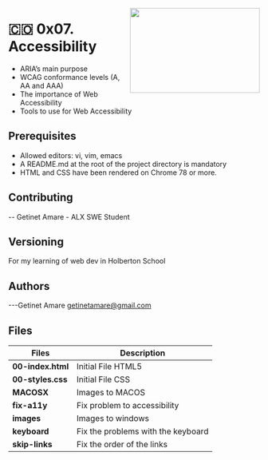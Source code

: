 <p>
<img width="260" height="170" src="https://image.flaticon.com/icons/svg/1659/1659052.svg" align="right" >
</p>

# :colombia: 0x07. Accessibility

- ARIA’s main purpose
- WCAG conformance levels (A, AA and AAA)
- The importance of Web Accessibility
- Tools to use for Web Accessibility

## Prerequisites

- Allowed editors: vi, vim, emacs
- A README.md at the root of the project directory is mandatory
- HTML and CSS have been rendered on Chrome 78 or more.

## Contributing

-- Getinet Amare - ALX SWE Student

## Versioning

For my learning of web dev in Holberton School

## Authors

---Getinet Amare getinetamare@gmail.com

## Files

| Files             | Description                        |
| ----------------- | ---------------------------------- |
| **00-index.html** | Initial File HTML5                 |
| **00-styles.css** | Initial File CSS                   |
| **MACOSX**        | Images to MACOS                    |
| **fix-a11y**      | Fix problem to accessibility       |
| **images**        | Images to windows                  |
| **keyboard**      | Fix the problems with the keyboard |
| **skip-links**    | Fix the order of the links         |

